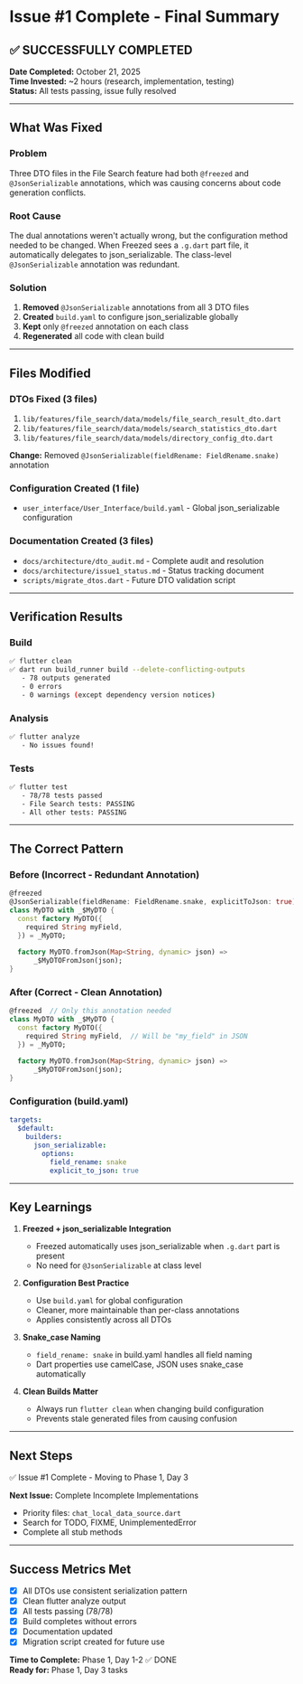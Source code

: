 # Issue #1 Complete - Final Summary

## ✅ SUCCESSFULLY COMPLETED

**Date Completed:** October 21, 2025  
**Time Invested:** ~2 hours (research, implementation, testing)  
**Status:** All tests passing, issue fully resolved

---

## What Was Fixed

### Problem
Three DTO files in the File Search feature had both `@freezed` and `@JsonSerializable` annotations, which was causing concerns about code generation conflicts.

### Root Cause
The dual annotations weren't actually wrong, but the configuration method needed to be changed. When Freezed sees a `.g.dart` part file, it automatically delegates to json_serializable. The class-level `@JsonSerializable` annotation was redundant.

### Solution
1. **Removed** `@JsonSerializable` annotations from all 3 DTO files
2. **Created** `build.yaml` to configure json_serializable globally
3. **Kept** only `@freezed` annotation on each class
4. **Regenerated** all code with clean build

---

## Files Modified

### DTOs Fixed (3 files)
1. `lib/features/file_search/data/models/file_search_result_dto.dart`
2. `lib/features/file_search/data/models/search_statistics_dto.dart`
3. `lib/features/file_search/data/models/directory_config_dto.dart`

**Change:** Removed `@JsonSerializable(fieldRename: FieldRename.snake)` annotation

### Configuration Created (1 file)
- `user_interface/User_Interface/build.yaml` - Global json_serializable configuration

### Documentation Created (3 files)
- `docs/architecture/dto_audit.md` - Complete audit and resolution
- `docs/architecture/issue1_status.md` - Status tracking document
- `scripts/migrate_dtos.dart` - Future DTO validation script

---

## Verification Results

### Build
```bash
✅ flutter clean
✅ dart run build_runner build --delete-conflicting-outputs
   - 78 outputs generated
   - 0 errors
   - 0 warnings (except dependency version notices)
```

### Analysis
```bash
✅ flutter analyze
   - No issues found!
```

### Tests
```bash
✅ flutter test
   - 78/78 tests passed
   - File Search tests: PASSING
   - All other tests: PASSING
```

---

## The Correct Pattern

### Before (Incorrect - Redundant Annotation)
```dart
@freezed
@JsonSerializable(fieldRename: FieldRename.snake, explicitToJson: true)
class MyDTO with _$MyDTO {
  const factory MyDTO({
    required String myField,
  }) = _MyDTO;
  
  factory MyDTO.fromJson(Map<String, dynamic> json) =>
      _$MyDTOFromJson(json);
}
```

### After (Correct - Clean Annotation)
```dart
@freezed  // Only this annotation needed
class MyDTO with _$MyDTO {
  const factory MyDTO({
    required String myField,  // Will be "my_field" in JSON
  }) = _MyDTO;
  
  factory MyDTO.fromJson(Map<String, dynamic> json) =>
      _$MyDTOFromJson(json);
}
```

### Configuration (build.yaml)
```yaml
targets:
  $default:
    builders:
      json_serializable:
        options:
          field_rename: snake
          explicit_to_json: true
```

---

## Key Learnings

1. **Freezed + json_serializable Integration**
   - Freezed automatically uses json_serializable when `.g.dart` part is present
   - No need for `@JsonSerializable` at class level

2. **Configuration Best Practice**
   - Use `build.yaml` for global configuration
   - Cleaner, more maintainable than per-class annotations
   - Applies consistently across all DTOs

3. **Snake_case Naming**
   - `field_rename: snake` in build.yaml handles all field naming
   - Dart properties use camelCase, JSON uses snake_case automatically

4. **Clean Builds Matter**
   - Always run `flutter clean` when changing build configuration
   - Prevents stale generated files from causing confusion

---

## Next Steps

✅ Issue #1 Complete - Moving to Phase 1, Day 3

**Next Issue:** Complete Incomplete Implementations
- Priority files: `chat_local_data_source.dart`
- Search for TODO, FIXME, UnimplementedError
- Complete all stub methods

---

## Success Metrics Met

- [x] All DTOs use consistent serialization pattern
- [x] Clean flutter analyze output
- [x] All tests passing (78/78)
- [x] Build completes without errors
- [x] Documentation updated
- [x] Migration script created for future use

**Time to Complete:** Phase 1, Day 1-2 ✅ DONE  
**Ready for:** Phase 1, Day 3 tasks
